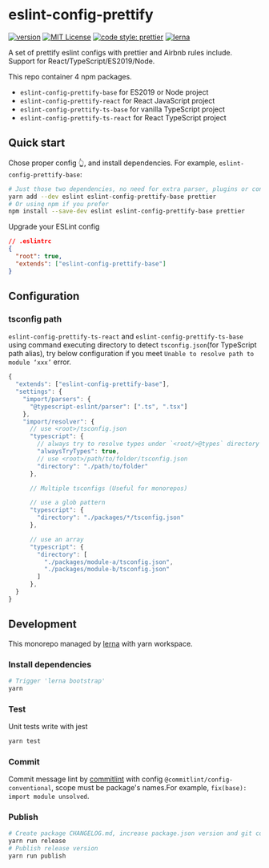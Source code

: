 # eslint-config-prettify

[![version](https://img.shields.io/npm/v/eslint-config-prettify-base.svg?style=flat-square)](http://npm.im/eslint-config-prettify-base)
[![MIT License](https://img.shields.io/npm/l/eslint-config-prettify-base.svg?style=flat-square)](http://opensource.org/licenses/MIT)
[![code style: prettier](https://img.shields.io/badge/code_style-prettier-ff69b4.svg?style=flat-square)](https://github.com/prettier/prettier)
[![lerna](https://img.shields.io/badge/maintained%20with-lerna-cc00ff.svg?style=flat-square)](https://lerna.js.org/)

A set of prettify eslint configs with prettier and Airbnb rules include. Support for React/TypeScript/ES2019/Node.

This repo container 4 npm packages.

- `eslint-config-prettify-base` for ES2019 or Node project
- `eslint-config-prettify-react` for React JavaScript project
- `eslint-config-prettify-ts-base` for vanilla TypeScript project
- `eslint-config-prettify-ts-react` for React TypeScript project

## Quick start

Chose proper config 👆, and install dependencies. For example, `eslint-config-prettify-base`:

```bash
# Just those two dependencies, no need for extra parser, plugins or configs
yarn add --dev eslint eslint-config-prettify-base prettier
# Or using npm if you prefer
npm install --save-dev eslint eslint-config-prettify-base prettier
```

Upgrade your ESLint config

```json
// .eslintrc
{
  "root": true,
  "extends": ["eslint-config-prettify-base"]
}
```

## Configuration

### tsconfig path

`eslint-config-prettify-ts-react` and `eslint-config-prettify-ts-base` using command executing directory to detect `tsconfig.json`(for TypeScript path alias), try below configuration if you meet `Unable to resolve path to module ‘xxx’` error.

```js
{
  "extends": ["eslint-config-prettify-base"],
  "settings": {
    "import/parsers": {
      "@typescript-eslint/parser": [".ts", ".tsx"]
    },
    "import/resolver": {
      // use <root>/tsconfig.json
      "typescript": {
        // always try to resolve types under `<root/>@types` directory even it doesn't contain any source code, like `@types/unist`
        "alwaysTryTypes": true,
        // use <root>/path/to/folder/tsconfig.json
        "directory": "./path/to/folder"
      },

      // Multiple tsconfigs (Useful for monorepos)

      // use a glob pattern
      "typescript": {
        "directory": "./packages/*/tsconfig.json"
      },

      // use an array
      "typescript": {
        "directory": [
          "./packages/module-a/tsconfig.json",
          "./packages/module-b/tsconfig.json"
        ]
      },
  }
}
```

## Development

This monorepo managed by [lerna](https://lerna.js.org/) with yarn workspace.

### Install dependencies

```bash
# Trigger 'lerna bootstrap'
yarn
```

### Test

Unit tests write with jest

```bash
yarn test
```

### Commit

Commit message lint by [commitlint](https://github.com/conventional-changelog/commitlint) with config `@commitlint/config-conventional`, scope must be package's names.For example, `fix(base): import module unsolved`.

### Publish

```bash
# Create package CHANGELOG.md, increase package.json version and git commit and tag
yarn run release
# Publish release version
yarn run publish
```
